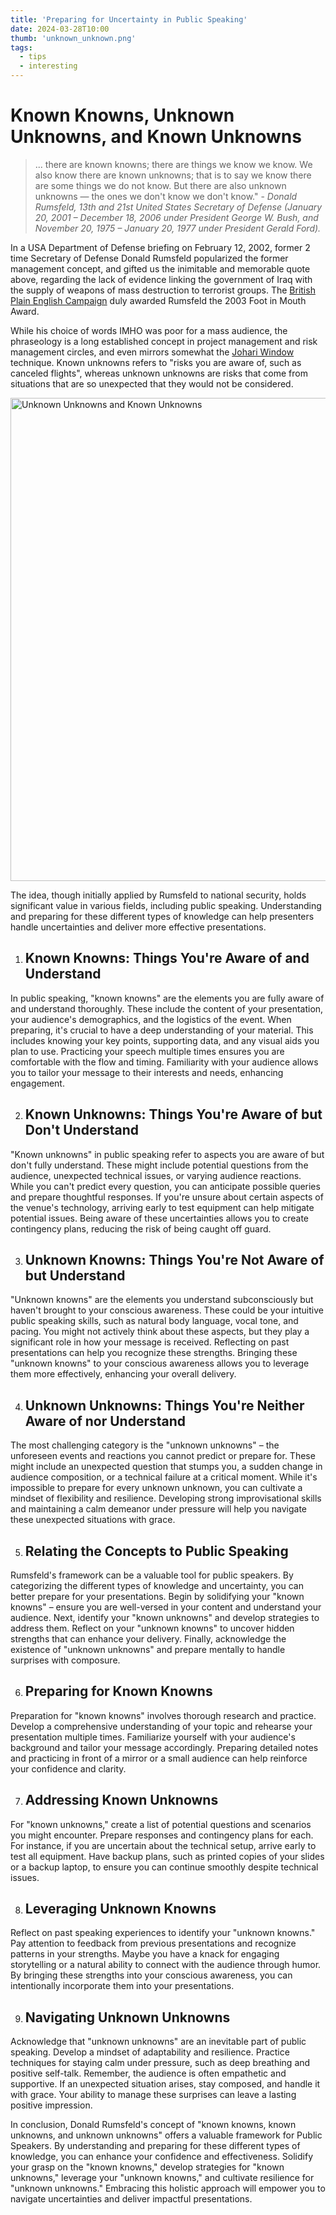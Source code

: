 ```yaml
---
title: 'Preparing for Uncertainty in Public Speaking'
date: 2024-03-28T10:00
thumb: 'unknown_unknown.png'
tags:
  - tips
  - interesting
---
```


# Known Knowns, Unknown Unknowns, and Known Unknowns

<div class="content">
  <blockquote class="has-background-light">
    <p>... there are <bold>known knowns</bold>; there are things we know we know. We also know there are <bold>known unknowns</bold>; that is to say we know there are some things we do not know. But there are also <bold>unknown unknowns</bold> — the ones we don't know we don't know." - <span><em>Donald Rumsfeld, 13th and 21st United States Secretary of Defense (January 20, 2001 – December 18, 2006 under President George W. Bush, and November 20, 1975 – January 20, 1977 under President Gerald Ford). </em> </span>  </p>
  </blockquote>
</div>

In a USA Department of Defense briefing on February 12, <bold>2002<bold/>, former 2 time Secretary of Defense Donald Rumsfeld popularized the former management concept, and gifted us the inimitable and memorable quote above, regarding the lack of evidence linking the government of Iraq with the supply of weapons of mass destruction to terrorist groups. The [British Plain English Campaign](https://www.plainenglish.co.uk/campaigning/awards.html) duly awarded Rumsfeld the <bold>2003 Foot in Mouth Award</bold>.

While his choice of words IMHO was poor for a mass audience, the phraseology is a long established concept in project management and risk management circles, and even mirrors somewhat the [Johari Window](https://en.wikipedia.org/wiki/Johari_window) technique. Known unknowns refers to "risks you are aware of, such as canceled flights", whereas unknown unknowns are risks that come from situations that are so unexpected that they would not be considered.

<img src="../assets/img/rumsfeld_unknown_knowns.png" alt="Unknown Unknowns and Known Unknowns" style="width:773px" />

The idea, though initially applied by Rumsfeld to national security, holds significant value in various fields, including public speaking. Understanding and preparing for these different types of knowledge can help presenters handle uncertainties and deliver more effective presentations.

1. ## **Known Knowns: Things You're Aware of and Understand**

In public speaking, "known knowns" are the elements you are fully aware of and understand thoroughly. These include the content of your presentation, your audience's demographics, and the logistics of the event. When preparing, it's crucial to have a deep understanding of your material. This includes knowing your key points, supporting data, and any visual aids you plan to use. Practicing your speech multiple times ensures you are comfortable with the flow and timing. Familiarity with your audience allows you to tailor your message to their interests and needs, enhancing engagement.

2. ## **Known Unknowns: Things You're Aware of but Don't Understand**

"Known unknowns" in public speaking refer to aspects you are aware of but don't fully understand. These might include potential questions from the audience, unexpected technical issues, or varying audience reactions. While you can't predict every question, you can anticipate possible queries and prepare thoughtful responses. If you're unsure about certain aspects of the venue's technology, arriving early to test equipment can help mitigate potential issues. Being aware of these uncertainties allows you to create contingency plans, reducing the risk of being caught off guard.

3. ## **Unknown Knowns: Things You're Not Aware of but Understand**

"Unknown knowns" are the elements you understand subconsciously but haven't brought to your conscious awareness. These could be your intuitive public speaking skills, such as natural body language, vocal tone, and pacing. You might not actively think about these aspects, but they play a significant role in how your message is received. Reflecting on past presentations can help you recognize these strengths. Bringing these "unknown knowns" to your conscious awareness allows you to leverage them more effectively, enhancing your overall delivery.

4. ## **Unknown Unknowns: Things You're Neither Aware of nor Understand**

The most challenging category is the "unknown unknowns" – the unforeseen events and reactions you cannot predict or prepare for. These might include an unexpected question that stumps you, a sudden change in audience composition, or a technical failure at a critical moment. While it's impossible to prepare for every unknown unknown, you can cultivate a mindset of flexibility and resilience. Developing strong improvisational skills and maintaining a calm demeanor under pressure will help you navigate these unexpected situations with grace.

5. ## **Relating the Concepts to Public Speaking**

Rumsfeld's framework can be a valuable tool for public speakers. By categorizing the different types of knowledge and uncertainty, you can better prepare for your presentations. Begin by solidifying your "known knowns" – ensure you are well-versed in your content and understand your audience. Next, identify your "known unknowns" and develop strategies to address them. Reflect on your "unknown knowns" to uncover hidden strengths that can enhance your delivery. Finally, acknowledge the existence of "unknown unknowns" and prepare mentally to handle surprises with composure.

6. ## **Preparing for Known Knowns**

Preparation for "known knowns" involves thorough research and practice. Develop a comprehensive understanding of your topic and rehearse your presentation multiple times. Familiarize yourself with your audience's background and tailor your message accordingly. Preparing detailed notes and practicing in front of a mirror or a small audience can help reinforce your confidence and clarity.

7. ## **Addressing Known Unknowns**

For "known unknowns," create a list of potential questions and scenarios you might encounter. Prepare responses and contingency plans for each. For instance, if you are uncertain about the technical setup, arrive early to test all equipment. Have backup plans, such as printed copies of your slides or a backup laptop, to ensure you can continue smoothly despite technical issues.

8. ## **Leveraging Unknown Knowns**

Reflect on past speaking experiences to identify your "unknown knowns." Pay attention to feedback from previous presentations and recognize patterns in your strengths. Maybe you have a knack for engaging storytelling or a natural ability to connect with the audience through humor. By bringing these strengths into your conscious awareness, you can intentionally incorporate them into your presentations.

9. ## **Navigating Unknown Unknowns**

Acknowledge that "unknown unknowns" are an inevitable part of public speaking. Develop a mindset of adaptability and resilience. Practice techniques for staying calm under pressure, such as deep breathing and positive self-talk. Remember, the audience is often empathetic and supportive. If an unexpected situation arises, stay composed, and handle it with grace. Your ability to manage these surprises can leave a lasting positive impression.

In conclusion, Donald Rumsfeld's concept of "known knowns, known unknowns, and unknown unknowns" offers a valuable framework for Public Speakers. By understanding and preparing for these different types of knowledge, you can enhance your confidence and effectiveness. Solidify your grasp on the "known knowns," develop strategies for "known unknowns," leverage your "unknown knowns," and cultivate resilience for "unknown unknowns." Embracing this holistic approach will empower you to navigate uncertainties and deliver impactful presentations.
